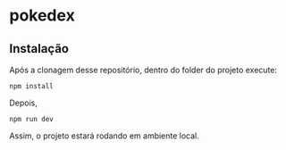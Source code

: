 # pokedex

## Instalação
Após a clonagem desse repositório, dentro do folder do projeto execute:

`npm install`

Depois, 

`npm run dev`

Assim, o projeto estará rodando em ambiente local.